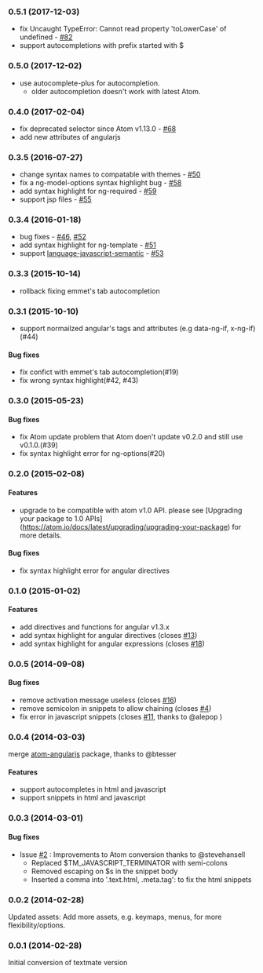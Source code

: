 ### 0.5.1 (2017-12-03)
* fix Uncaught TypeError: Cannot read property 'toLowerCase' of undefined - [#82](https://github.com/angular-ui/AngularJS-Atom/issues/82)
* support autocompletions with prefix started with $

### 0.5.0 (2017-12-02)
* use autocomplete-plus for autocompletion.
  * older autocompletion doesn't work with latest Atom.

### 0.4.0 (2017-02-04)
* fix deprecated selector since Atom v1.13.0 - [#68](https://github.com/angular-ui/AngularJS-Atom/issues/68)
* add new attributes of angularjs

### 0.3.5 (2016-07-27)
* change syntax names to compatable with themes - [#50](https://github.com/angular-ui/AngularJS-Atom/issues/50)
* fix a ng-model-options syntax highlight bug - [#58](https://github.com/angular-ui/AngularJS-Atom/issues/58)
* add syntax highlight for ng-required -
  [#59](https://github.com/angular-ui/AngularJS-Atom/pull/59)
* support jsp files - [#55](https://github.com/angular-ui/AngularJS-Atom/pull/55)

### 0.3.4 (2016-01-18)
* bug fixes -
  [#46](https://github.com/angular-ui/AngularJS-Atom/pull/46),
  [#52](https://github.com/angular-ui/AngularJS-Atom/pull/52)
* add syntax highlight for ng-template -
  [#51](https://github.com/angular-ui/AngularJS-Atom/pull/51)
* support [language-javascript-semantic](https://atom.io/packages/language-javascript-semantic) -
  [#53](https://github.com/angular-ui/AngularJS-Atom/pull/53)

### 0.3.3 (2015-10-14)
* rollback fixing emmet's tab autocompletion

### 0.3.1 (2015-10-10)

* support normailzed angular's tags and attributes
  (e.g data-ng-if, x-ng-if)(#44)

#### Bug fixes
* fix confict with emmet's tab autocompletion(#19)
* fix wrong syntax highlight(#42, #43)

### 0.3.0 (2015-05-23)

#### Bug fixes
* fix Atom update problem that Atom doen't update
  v0.2.0 and still use v0.1.0.(#39)
* fix syntax highlight error for ng-options(#20)

### 0.2.0 (2015-02-08)

#### Features
* upgrade to be compatible with atom v1.0 API.
  please see [Upgrading your package to 1.0 APIs]
  (https://atom.io/docs/latest/upgrading/upgrading-your-package) for more details.

#### Bug fixes
* fix syntax highlight error for angular directives

### 0.1.0 (2015-01-02)

#### Features
* add directives and functions for angular v1.3.x
* add syntax highlight for angular directives
  (closes [#13](https://github.com/angular-ui/AngularJS-Atom/issues/13))
* add syntax highlight for angular expressions
  (closes [#18](https://github.com/angular-ui/AngularJS-Atom/issues/18))

### 0.0.5 (2014-09-08)

#### Bug fixes
* remove activation message useless
  (closes [#16](https://github.com/angular-ui/AngularJS-Atom/issues/16))
* remove semicolon in snippets to allow chaining
  (closes [#4](https://github.com/angular-ui/AngularJS-Atom/issues/4))
* fix error in javascript snippets
  (closes [#11](https://github.com/angular-ui/AngularJS-Atom/issues/11),
  thanks to @alepop )

### 0.0.4 (2014-03-03)
merge [atom-angularjs](https://github.com/outsideris/atom-angularjs) package,
thanks to @btesser

#### Features
* support autocompletes in html and javascript
* support snippets in html and javascript

### 0.0.3 (2014-03-01)

#### Bug fixes
* Issue [#2](https://github.com/angular-ui/AngularJS-Atom/pull/2) :
  Improvements to Atom conversion thanks to @stevehansell
    - Replaced $TM_JAVASCRIPT_TERMINATOR with semi-colons
    - Removed escaping on $s in the snippet body
    - Inserted a comma into '.text.html, .meta.tag': to fix the html snippets

### 0.0.2 (2014-02-28)
Updated assets: Add more assets, e.g. keymaps, menus, for more flexibility/options.

### 0.0.1 (2014-02-28)
Initial conversion of textmate version
